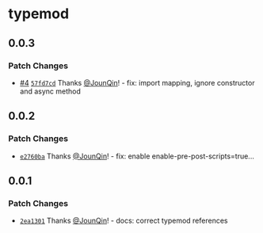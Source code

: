 # typemod

## 0.0.3

### Patch Changes

- [#4](https://github.com/rx-ts/typemod/pull/4) [`57fd7cd`](https://github.com/rx-ts/typemod/commit/57fd7cd5518e25d7fefb5f03c3312b5d0ef42ad0) Thanks [@JounQin](https://github.com/JounQin)! - fix: import mapping, ignore constructor and async method

## 0.0.2

### Patch Changes

- [`e2760ba`](https://github.com/rx-ts/typemod/commit/e2760ba7336b4367d266cb451c622e2c66a1f77c) Thanks [@JounQin](https://github.com/JounQin)! - fix: enable enable-pre-post-scripts=true...

## 0.0.1

### Patch Changes

- [`2ea1301`](https://github.com/rx-ts/typemod/commit/2ea130192700017f8c82681d0f0a078625a108a6) Thanks [@JounQin](https://github.com/JounQin)! - docs: correct typemod references
